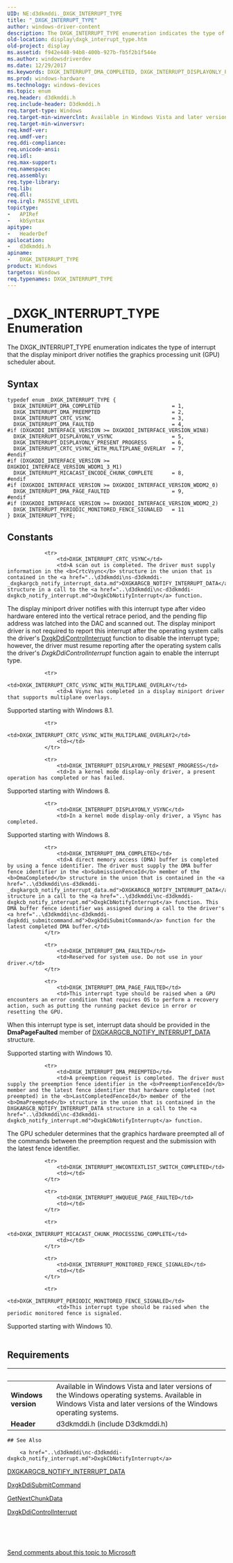 ```yaml
---
UID: NE:d3dkmddi._DXGK_INTERRUPT_TYPE
title: "_DXGK_INTERRUPT_TYPE"
author: windows-driver-content
description: The DXGK_INTERRUPT_TYPE enumeration indicates the type of interrupt that the display miniport driver notifies the graphics processing unit (GPU) scheduler about.
old-location: display\dxgk_interrupt_type.htm
old-project: display
ms.assetid: f942e448-94b8-400b-927b-fb5f2b1f544e
ms.author: windowsdriverdev
ms.date: 12/29/2017
ms.keywords: DXGK_INTERRUPT_DMA_COMPLETED, DXGK_INTERRUPT_DISPLAYONLY_PRESENT_PROGRESS, DXGK_INTERRUPT_TYPE enumeration [Display Devices], d3dkmddi/DXGK_INTERRUPT_DISPLAYONLY_VSYNC, DXGK_INTERRUPT_PERIODIC_MONITORED_FENCE_SIGNALED, d3dkmddi/DXGK_INTERRUPT_CRTC_VSYNC_WITH_MULTIPLANE_OVERLAY, d3dkmddi/DXGK_INTERRUPT_DMA_COMPLETED, DXGK_INTERRUPT_DMA_PREEMPTED, d3dkmddi/DXGK_INTERRUPT_PERIODIC_MONITORED_FENCE_SIGNALED, d3dkmddi/DXGK_INTERRUPT_CRTC_VSYNC, display.dxgk_interrupt_type, DXGK_INTERRUPT_DMA_FAULTED, DXGK_INTERRUPT_DISPLAYONLY_VSYNC, DXGK_INTERRUPT_DMA_PAGE_FAULTED, d3dkmddi/DXGK_INTERRUPT_DISPLAYONLY_PRESENT_PROGRESS, d3dkmddi/DXGK_INTERRUPT_DMA_PAGE_FAULTED, d3dkmddi/DXGK_INTERRUPT_DMA_FAULTED, d3dkmddi/DXGK_INTERRUPT_DMA_PREEMPTED, DXGK_INTERRUPT_MICACAST_ENCODE_CHUNK_COMPLETE, DmEnums_5ed0a892-5813-43ff-aae9-25b03aa3ea5f.xml, DXGK_INTERRUPT_TYPE, d3dkmddi/DXGK_INTERRUPT_MICACAST_ENCODE_CHUNK_COMPLETE, DXGK_INTERRUPT_CRTC_VSYNC_WITH_MULTIPLANE_OVERLAY, DXGK_INTERRUPT_CRTC_VSYNC, d3dkmddi/DXGK_INTERRUPT_TYPE, _DXGK_INTERRUPT_TYPE
ms.prod: windows-hardware
ms.technology: windows-devices
ms.topic: enum
req.header: d3dkmddi.h
req.include-header: D3dkmddi.h
req.target-type: Windows
req.target-min-winverclnt: Available in Windows Vista and later versions of the Windows operating systems.
req.target-min-winversvr: 
req.kmdf-ver: 
req.umdf-ver: 
req.ddi-compliance: 
req.unicode-ansi: 
req.idl: 
req.max-support: 
req.namespace: 
req.assembly: 
req.type-library: 
req.lib: 
req.dll: 
req.irql: PASSIVE_LEVEL
topictype:
-	APIRef
-	kbSyntax
apitype:
-	HeaderDef
apilocation:
-	d3dkmddi.h
apiname:
-	DXGK_INTERRUPT_TYPE
product: Windows
targetos: Windows
req.typenames: DXGK_INTERRUPT_TYPE
---
```


# _DXGK_INTERRUPT_TYPE Enumeration
The DXGK_INTERRUPT_TYPE enumeration indicates the type of interrupt that the display miniport driver notifies the graphics processing unit (GPU) scheduler about.

## Syntax
````
typedef enum _DXGK_INTERRUPT_TYPE { 
  DXGK_INTERRUPT_DMA_COMPLETED                       = 1,
  DXGK_INTERRUPT_DMA_PREEMPTED                       = 2,
  DXGK_INTERRUPT_CRTC_VSYNC                          = 3,
  DXGK_INTERRUPT_DMA_FAULTED                         = 4,
#if (DXGKDDI_INTERFACE_VERSION >= DXGKDDI_INTERFACE_VERSION_WIN8)
  DXGK_INTERRUPT_DISPLAYONLY_VSYNC                   = 5,
  DXGK_INTERRUPT_DISPLAYONLY_PRESENT_PROGRESS        = 6,
  DXGK_INTERRUPT_CRTC_VSYNC_WITH_MULTIPLANE_OVERLAY  = 7,
#endif 
#if (DXGKDDI_INTERFACE_VERSION >= DXGKDDI_INTERFACE_VERSION_WDDM1_3_M1)
  DXGK_INTERRUPT_MICACAST_ENCODE_CHUNK_COMPLETE      = 8,
#endif 
#if (DXGKDDI_INTERFACE_VERSION >= DXGKDDI_INTERFACE_VERSION_WDDM2_0)
  DXGK_INTERRUPT_DMA_PAGE_FAULTED                    = 9,
#endif 
#if (DXGKDDI_INTERFACE_VERSION >= DXGKDDI_INTERFACE_VERSION_WDDM2_2)
  DXGK_INTERRUPT_PERIODIC_MONITORED_FENCE_SIGNALED   = 11
} DXGK_INTERRUPT_TYPE;
````

## Constants

<table>
            
                <tr>
                    <td>DXGK_INTERRUPT_CRTC_VSYNC</td>
                    <td>A scan out is completed. The driver must supply information in the <b>CrtcVsync</b> structure in the union that is contained in the <a href="..\d3dkmddi\ns-d3dkmddi-_dxgkargcb_notify_interrupt_data.md">DXGKARGCB_NOTIFY_INTERRUPT_DATA</a> structure in a call to the <a href="..\d3dkmddi\nc-d3dkmddi-dxgkcb_notify_interrupt.md">DxgkCbNotifyInterrupt</a> function. 

The display miniport driver notifies with this interrupt type after video hardware entered into the vertical retrace period, and the pending flip address was latched into the DAC and scanned out. The display miniport driver is not required to report this interrupt after the operating system calls the driver's <a href="..\d3dkmddi\nc-d3dkmddi-dxgkddi_controlinterrupt.md">DxgkDdiControlInterrupt</a> function to disable the interrupt type; however, the driver must resume reporting after the operating system calls the driver's <i>DxgkDdiControlInterrupt</i> function again to enable the interrupt type.</td>
                </tr>
            
                <tr>
                    <td>DXGK_INTERRUPT_CRTC_VSYNC_WITH_MULTIPLANE_OVERLAY</td>
                    <td>A Vsync has completed in a display miniport driver that supports multiplane overlays.

Supported starting with Windows 8.1.</td>
                </tr>
            
                <tr>
                    <td>DXGK_INTERRUPT_CRTC_VSYNC_WITH_MULTIPLANE_OVERLAY2</td>
                    <td></td>
                </tr>
            
                <tr>
                    <td>DXGK_INTERRUPT_DISPLAYONLY_PRESENT_PROGRESS</td>
                    <td>In a kernel mode display-only driver, a present operation has completed or has failed.

Supported starting with Windows 8.</td>
                </tr>
            
                <tr>
                    <td>DXGK_INTERRUPT_DISPLAYONLY_VSYNC</td>
                    <td>In a kernel mode display-only driver, a VSync has completed.

Supported starting with Windows 8.</td>
                </tr>
            
                <tr>
                    <td>DXGK_INTERRUPT_DMA_COMPLETED</td>
                    <td>A direct memory access (DMA) buffer is completed by using a fence identifier. The driver must supply the DMA buffer fence identifier in the <b>SubmissionFenceId</b> member of the <b>DmaCompleted</b> structure in the union that is contained in the <a href="..\d3dkmddi\ns-d3dkmddi-_dxgkargcb_notify_interrupt_data.md">DXGKARGCB_NOTIFY_INTERRUPT_DATA</a> structure in a call to the <a href="..\d3dkmddi\nc-d3dkmddi-dxgkcb_notify_interrupt.md">DxgkCbNotifyInterrupt</a> function. This DMA buffer fence identifier was assigned during a call to the driver's <a href="..\d3dkmddi\nc-d3dkmddi-dxgkddi_submitcommand.md">DxgkDdiSubmitCommand</a> function for the latest completed DMA buffer.</td>
                </tr>
            
                <tr>
                    <td>DXGK_INTERRUPT_DMA_FAULTED</td>
                    <td>Reserved for system use. Do not use in your driver.</td>
                </tr>
            
                <tr>
                    <td>DXGK_INTERRUPT_DMA_PAGE_FAULTED</td>
                    <td>This interrupt type should be raised when a GPU encounters an error condition that requires OS to perform a recovery action, such as putting the running packet device in error or resetting the GPU.


When this interrupt type is set, interrupt data should be provided in the <b>DmaPageFaulted</b> member of <a href="..\d3dkmddi\ns-d3dkmddi-_dxgkargcb_notify_interrupt_data.md">DXGKARGCB_NOTIFY_INTERRUPT_DATA</a> structure.

Supported starting with Windows 10.</td>
                </tr>
            
                <tr>
                    <td>DXGK_INTERRUPT_DMA_PREEMPTED</td>
                    <td>A preemption request is completed. The driver must supply the preemption fence identifier in the <b>PreemptionFenceId</b> member and the latest fence identifier that hardware completed (not preempted) in the <b>LastCompletedFenceId</b> member of the <b>DmaPreempted</b> structure in the union that is contained in the DXGKARGCB_NOTIFY_INTERRUPT_DATA structure in a call to the <a href="..\d3dkmddi\nc-d3dkmddi-dxgkcb_notify_interrupt.md">DxgkCbNotifyInterrupt</a> function.

The GPU scheduler determines that the graphics hardware preempted all of the commands between the preemption request and the submission with the latest fence identifier.</td>
                </tr>
            
                <tr>
                    <td>DXGK_INTERRUPT_HWCONTEXTLIST_SWITCH_COMPLETED</td>
                    <td></td>
                </tr>
            
                <tr>
                    <td>DXGK_INTERRUPT_HWQUEUE_PAGE_FAULTED</td>
                    <td></td>
                </tr>
            
                <tr>
                    <td>DXGK_INTERRUPT_MICACAST_CHUNK_PROCESSING_COMPLETE</td>
                    <td></td>
                </tr>
            
                <tr>
                    <td>DXGK_INTERRUPT_MONITORED_FENCE_SIGNALED</td>
                    <td></td>
                </tr>
            
                <tr>
                    <td>DXGK_INTERRUPT_PERIODIC_MONITORED_FENCE_SIGNALED</td>
                    <td>This interrupt type should be raised when the periodic monitored fence is signaled. 

Supported starting with Windows 10.</td>
                </tr>
</table>


## Requirements
| &nbsp; | &nbsp; |
| ---- |:---- |
| **Windows version** | Available in Windows Vista and later versions of the Windows operating systems. Available in Windows Vista and later versions of the Windows operating systems. |
| **Header** | d3dkmddi.h (include D3dkmddi.h) |

    ## See Also

        <a href="..\d3dkmddi\nc-d3dkmddi-dxgkcb_notify_interrupt.md">DxgkCbNotifyInterrupt</a>



<a href="..\d3dkmddi\ns-d3dkmddi-_dxgkargcb_notify_interrupt_data.md">DXGKARGCB_NOTIFY_INTERRUPT_DATA</a>



<a href="..\d3dkmddi\nc-d3dkmddi-dxgkddi_submitcommand.md">DxgkDdiSubmitCommand</a>



<a href="..\netdispumdddi\nc-netdispumdddi-pfn_get_next_chunk_data.md">GetNextChunkData</a>



<a href="..\d3dkmddi\nc-d3dkmddi-dxgkddi_controlinterrupt.md">DxgkDdiControlInterrupt</a>



 

 

<a href="mailto:wsddocfb@microsoft.com?subject=Documentation%20feedback [display\display]:%20DXGK_INTERRUPT_TYPE enumeration%20 RELEASE:%20(12/29/2017)&amp;body=%0A%0APRIVACY STATEMENT%0A%0AWe use your feedback to improve the documentation. We don't use your email address for any other purpose, and we'll remove your email address from our system after the issue that you're reporting is fixed. While we're working to fix this issue, we might send you an email message to ask for more info. Later, we might also send you an email message to let you know that we've addressed your feedback.%0A%0AFor more info about Microsoft's privacy policy, see http://privacy.microsoft.com/en-us/default.aspx." title="Send comments about this topic to Microsoft">Send comments about this topic to Microsoft</a>